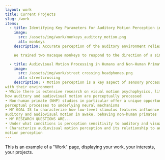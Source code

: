 ```yaml
---
layout: work
title: Current Projects
slug: /work
items:
  - title: Identifying Key Parameters for Auditory Motion Perception in Non-Human Primates
    image:
      src: /assets/img/work/monkeys_auditory_motion.png
      alt: monkeys
    description: Accurate perception of the auditory environment relies on the capacity to encode the movement present. Movement is defined as a change in location over time. The resulting property of speed or velocity is derived from a moving stimuli’s duration and displacement; however, it is unclear whether velocity (a specific displacement within a specific duration), displacement, or duration is the key factor in movement threshold. Sensitivity to these motion parameters must be understood in a psychophysically meaningful way in order to manage their covariation in the experimental design and the interpretation of the effective stimulus underlying the perception of auditory motion direction.

    We trained two macaque monkeys to respond to the direction of a simulated motion stimulus presented at various signal-to-noise ratios, velocities, durations, and displacements, and compared the sensitivity to motion direction across conditions. This study represents the first concerted effort to understand the span and limits of non-human primate auditory motion perception to laterally moving noise stimuli. 

  - title: Audiovisual Motion Processing in Humans and Non-Human Primates
    image:
      src: /assets/img/work/street crossing headphones.png
      alt: streetcrossing
    description: • Motion perception is a key aspect of sensory processing that enables animals to interact
with their environment
• While there is extensive research on visual motion psychophysics, little is known about
how auditory and audiovisual motion are perceptually processed
• Non-human primate (NHP) studies in particular offer a unique opportunity to link
perceptual processes to underlying neural mechanisms
• MY GOAL IS to characterize how low-level stimulus features influence perception of
auditory and audiovisual motion in awake, behaving non-human primates
• MY RESEARCH QUESTIONS ARE...
• Under what conditions is perception sensitivity to auditory and visual motion equivalent?
• Characterize audiovisual motion perception and its relationship to auditory and visual
motion perception
---
```


This is an example of a "Work" page, displaying your work, your interests, your projects.
<br />
<br />
